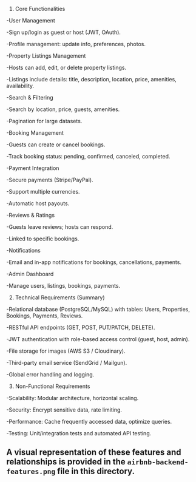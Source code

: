 1. Core Functionalities

-User Management

-Sign up/login as guest or host (JWT, OAuth).

-Profile management: update info, preferences, photos.

-Property Listings Management

-Hosts can add, edit, or delete property listings.

-Listings include details: title, description, location, price, amenities, availability.

-Search & Filtering

-Search by location, price, guests, amenities.

-Pagination for large datasets.

-Booking Management

-Guests can create or cancel bookings.

-Track booking status: pending, confirmed, canceled, completed.

-Payment Integration

-Secure payments (Stripe/PayPal).

-Support multiple currencies.

-Automatic host payouts.

-Reviews & Ratings

-Guests leave reviews; hosts can respond.

-Linked to specific bookings.

-Notifications

-Email and in-app notifications for bookings, cancellations, payments.

-Admin Dashboard

-Manage users, listings, bookings, payments.

2. Technical Requirements (Summary)

-Relational database (PostgreSQL/MySQL) with tables: Users, Properties, Bookings, Payments, Reviews.

-RESTful API endpoints (GET, POST, PUT/PATCH, DELETE).

-JWT authentication with role-based access control (guest, host, admin).

-File storage for images (AWS S3 / Cloudinary).

-Third-party email service (SendGrid / Mailgun).

-Global error handling and logging.

3. Non-Functional Requirements

-Scalability: Modular architecture, horizontal scaling.

-Security: Encrypt sensitive data, rate limiting.

-Performance: Cache frequently accessed data, optimize queries.

-Testing: Unit/integration tests and automated API testing.

## A visual representation of these features and relationships is provided in the `airbnb-backend-features.png` file in this directory.
